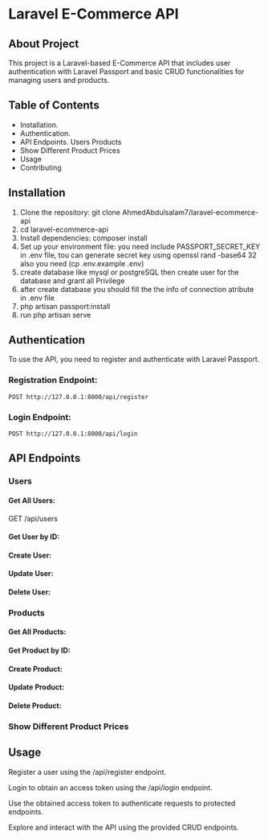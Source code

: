 # Laravel E-Commerce API

## About Project

This project is a Laravel-based E-Commerce API that includes user authentication with Laravel Passport and basic CRUD functionalities for managing users and products.

## Table of Contents

- Installation.
- Authentication.
- API Endpoints.
  Users
  Products
- Show Different Product Prices
- Usage
- Contributing


## Installation

1. Clone the repository:
   git clone AhmedAbdulsalam7/laravel-ecommerce-api
2. cd laravel-ecommerce-api
3. Install dependencies:
   composer install
4. Set up your environment file:
   you need include PASSPORT_SECRET_KEY in .env file, tou can generate secret key using openssl rand -base64 32 also you need (cp .env.example .env)
5. create database like mysql or postgreSQL then create user for the database and grant all Privilege
6. after create database you should fill the the info of connection atribute in .env file
7. php artisan passport:install
8. run php artisan serve

## Authentication

To use the API, you need to register and authenticate with Laravel Passport.

### Registration Endpoint:

    POST http://127.0.0.1:8000/api/register

### Login Endpoint:

    POST http://127.0.0.1:8000/api/login

## API Endpoints

### Users

#### Get All Users:

GET /api/users

#### Get User by ID:

#### Create User:

#### Update User:

#### Delete User:

### Products

#### Get All Products:

#### Get Product by ID:

#### Create Product:

#### Update Product:

#### Delete Product:

### Show Different Product Prices



## Usage

Register a user using the /api/register endpoint.

Login to obtain an access token using the /api/login endpoint.

Use the obtained access token to authenticate requests to protected endpoints.

Explore and interact with the API using the provided CRUD endpoints.
